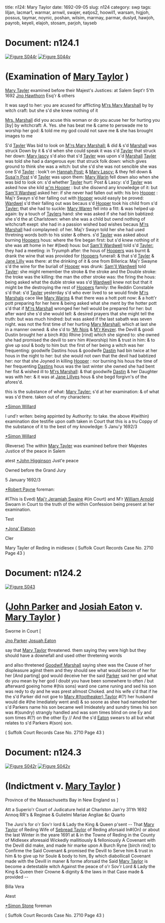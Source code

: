 title: n124: Mary Taylor
date: 1692-09-05
slug: n124
category: swp
tags: liljan, lacmar1, warmar, arnwil, swajer, eatjos2, hoowil1, warsam, higjoh, possus, taymar, noynic, poshan, wilsim, marmay, parmar, duslyd, hawjoh, payrob, keyeli, elajoh, stosam, parjoh, tayseb




# Document: n124.1

<a href="archives/Suffolk/large/S044A.jpg" class="jqueryLightbox">![Figure S044r](archives/Suffolk/small/S044A.jpg)</a>
<a href="archives/Suffolk/large/S044B.jpg" class="jqueryLightbox">![Figure S044v](archives/Suffolk/small/S044B.jpg)</a>

# (Examination of [Mary Taylor](/tag/taymar.html) )

 [Mary Tayler](/tag/taymar.html) examined before their Majest's Justices: at Salem Sept'r 5'th 1692  [Jno Hawthorn](/tag/hawjoh.html) Esq'r & others

It was sayd to her: you are acused for afflicting [M'rs Mary Marshall](/tag/marmay.html) by by witch craft: but she s'd she knew nothing of it

[Mrs. Marshall](/tag/marmay.html) did you acuse this woman or do you acuse her for hurting you [by] by witchcraft: A. Yes. she has beat me & came to perswade me to worship her god: & told me my god could not save me & she has brought images to me

S'd [Tayler](/tag/taymar.html) Was bid to look on [M'rs Mary Marshall:](/tag/marmay.html) & did & s'd [Marshall](/tag/marmay.html) was struck Down by it & s'd when she could speak it was s'd [Tayler](/tag/taymar.html) that struck her down: [Mary lascy](/tag/lacmar1.html) s'd also that s'd [Tayler](/tag/taymar.html) was upon s'd [Marshall](/tag/marmay.html) [Tayler](/tag/taymar.html) was told she had a dangerous eye: that struck folk down: which gives ground to think she was a witch: but she s'd she was not sencible she was one S'd [Tayler](/tag/taymar.html) : look't on [Hannah Post:](/tag/poshan.html) & [Mary Lascy:](/tag/lacmar1.html) & they fell down & [Susa'n Post](/tag/possus.html) s'd [Tayler](/tag/taymar.html) was upon them: [Mary Warin](/tag/warmar.html) fell down also when she was bid to look on: s'd whether [Tayler](/tag/taymar.html) hurt: Post & Lascy: s'd [Tayler](/tag/taymar.html) was asked how she kild [w'm Hooper](/tag/hoowil1.html) : but she disownd any knowledge of it: but [Sam'll Wardwel](/tag/warsam.html) asked her: if she never had fallen out with: his bro [Hooper](/tag/hoowil1.html) : Maj'r Swayn s'd her falling out with [Hooper](/tag/hoowil1.html) would easyly be proved: [Wardwel](/tag/warsam.html) s'd their falling out was becaus s'd [Hooper](/tag/hoowil1.html) took his child from s'd [Tayler:](/tag/taymar.html) that she had to suckle: [Mary Waren](/tag/warmar.html) fell into a fitt: & was helped up again: by a touch of [Taylers](/tag/taymar.html) hand: she was asked if she had bin babtized: she s'd the at Charlstown: when she was a child but ownd nothing of witchcraft exept: she had in a passion wished bad wishes becaus [M'rs Marshall](/tag/marmay.html) had complayned: of her. Maj'r Swayn told her she had used thretning words both to his sister & others. s'd [Tayler](/tag/taymar.html) was asked about burning [Hoopers](/tag/hoowil1.html) hous: where the fire began first: but s'd knew nothing of it she was att home in her #(bed) hous: but [Sam'll Wardwell](/tag/warsam.html) told s'd [Tayler:](/tag/taymar.html) they had a meeting: in  Tryumph after: the hous of [Hoopers](/tag/hoowil1.html) was burnt & drank the wine that was provided for [Hoopers](/tag/hoowil1.html) funerall: & that s'd [Tayler](/tag/taymar.html) & [Jane Lilly](/tag/liljan.html) was there: at the drinking of it & one from Billerica: Maj'r Swayne s'd the wine for the buriall of [Hooper](/tag/hoowil1.html) was drunk: [Sam'll Wardwell](/tag/warsam.html) told [Tayler](/tag/taymar.html): she might remember the stroke & the stroke and the Double stroke: the troke was the killing: the man the other stroke was: the firing the hous: being asked what the duble stroke was s'd [Wardwell](/tag/warsam.html) knew not but that it might be the destroying the rest of [Hoopers](/tag/hoowil1.html) family: the Reddin Constable s'd that: s'd [Tayler](/tag/taymar.html) yesterday s'd who ever lived to se would finde [M'rs Marshals](/tag/marmay.html) cace like [Mary Warins](/tag/warmar.html) & that there was a hott pott now: & a hott'r pott preparing for her here & being asked what she ment by the hotter pott s'd that if [M'rs Marshall](/tag/marmay.html) wronged her hell would be prepared for her: but after ward she s'd she would tell: & desired prayers that she might tell the truth: but was much hindred: but was asked if the last sabath was seven night. was not the first time of her hurting [Mary Marshall:](/tag/marmay.html) which at last she in a manner owned: & she s'd to ['Mr Nois](/tag/noynic.html) & [M'r Keyzer](/tag/keyeli.html). the Devill & goodi Dustin brought her a birch #(b) Rhine [rind] which she signed to: she owned she had promised the devill to serv him #(worship) him & trust in him: & to give up soul & body to him but: the first of her being a witch was her frequenting: goodwife Dastins hous & goodwife [Dastin](/tag/duslyd.html) had bin twice at her hous in the night to her: but she would not own that the devil had babtized her: nor that she Joyned in killing [Hooper](/tag/hoowil1.html) : nor burning his hous the time of her frequenting [Dastins](/tag/duslyd.html) hous was the last winter she owned she had bent her fist & wished ill to [M'rs Marshall](/tag/marmay.html): & that goodwife [Dastin](/tag/duslyd.html) & her Daughter was with her: & it was at [Jane Lillyes](/tag/liljan.html) hous & she begd forgivn's of the afores'd.

this is the substance of what: [Mary Tayler:](/tag/taymar.html) s'd at her examination: & of what was s'd there. taken out of my characters:

[*Simon Willard](/tag/wilsim.html)

I und'r writen: being appinted by Authority: to take. the above #(within) examination doe testifie upon oath taken in Court that this is a tru Coppy of the substance of it to the best of my knowledge: 5 Janu'y 1692/3

[*Simon Willard](/tag/wilsim.html)

 

(Reverse) The within [Mary Tayler](/tag/taymar.html) was examined before their Majestes Justice of the peace in Salem

atest [*John Higginson](/tag/higjoh.html) Just'e peace

Owned before the Grand Jury 

5 January 1692/3

[*Robert Payne](/tag/payrob.html) foreman:

#(This is Eved) [Maj'r Jeramiah Swaine](/tag/swajer.html) #(in Court) and M'r [William Arnold](/tag/arnwil.html) Swoarn in Court to the truth of the within Confession being present at her examination.

Test 

[*Jona' Elatson](/tag/elajoh.html)

Cler 

Mary Tayler of Reding in midlesex ( Suffolk Court Records Case No. 2710 Page 43 )


# Document: n124.2

<a href="archives/Suffolk/large/S043.jpg" class="jqueryLightbox">![Figure S043](archives/Suffolk/small/S043.jpg)</a>

# ([John Parker](/tag/parjoh.html) and [Josiah Eaton](/tag/eatjos2.html) v. [Mary Taylor](/tag/taymar.html) )

Sworne in Court [

[Jno Parker](/tag/parjoh.html)  [Josuah Eaton](/tag/eatjos2.html)

say that [Mary Taylor](/tag/taymar.html) threatened. them saying they were high but they should have a downefall and used other thretening words

and allso thretened [Goodwif Marshall](/tag/marmay.html) saying shee was the Cause of her displeasure aginst them and they should see what would becom of her for her [And parting] god would deceive her the said [Parker](/tag/parmar.html) said her god what do you mean by her god I doubt you have been somewhere to often / but afterward goeing home #(his sons) ward one came runing and sed his son was redy to dy and he was prest allmost Choked. and his wife s'd that if he the s'd Parker did not goe to [Mary #(tootheaker) Taylor](/tag/taymar.html) #(?) her husband would die #(he Imediately went and) & so soone as shee had nameded her s'd Parkers name his son became well Imideately and sundry times his son was #(sundry) strangly handled and was som times blind on one Ey and som times #(?) on the other Ey // And the s'd [Eaton](/tag/eatjos2.html) swears to all but what relates to s'd Parkers #(son) son.

( Suffolk Court Records Case No. 2710 Page 43 )


# Document: n124.3

<a href="archives/Suffolk/large/S042A.jpg" class="jqueryLightbox">![Figure S042r](archives/Suffolk/small/S042A.jpg)</a>
<a href="archives/Suffolk/large/S042B.jpg" class="jqueryLightbox">![Figure S042v](archives/Suffolk/small/S042B.jpg)</a>

# (Indictment v. [Mary Taylor](/tag/taymar.html) )

Province of the Massachusetts Bay in New England ss ]

Att a Superio'r Court of Judicature held at Charlston Jan'ry 31'th 1692 Annoq RR's & Reginae & Gulielmi Mariae Angliae &c Quarto

The Juro's for o'r Sov'r lord & Lady the King & Queen p'sent -- That [Mary Taylor](/tag/taymar.html) of Reding Wife of [Sebread Taylor](/tag/tayseb.html) of Reding aforsaid In#(On) or about the last Winter in the yeare 1691 at & in the Towne of Reding in the County of Midlesex aforesaid Wickedly mallitiously & felloniously A Covenant with the Devill did make, and made hir marke upon A Burch Ryne [birch rind] to Confirme the Said Covenant & promised the Devill to Serve him & trust in him & to give up hir Soule & body to him, By which diabollicall Covenant made with the Devill in maner & forme aforsaid the Said [Mary Taylor](/tag/taymar.html) is become a detestable witch Against the peace of o'r Sov'r Lord & Lady the King & Queen their Crowne & dignity & the laws in that Case made & provided --

Billa Vera 

Atest 

[*Simon Stone](/tag/stosam.html) foreman

( Suffolk Court Records Case No. 2710 Page 43 )
